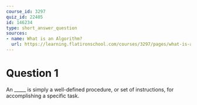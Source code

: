 ```yaml
---
course_id: 3297
quiz_id: 22405
id: 146234
type: short_answer_question
sources:
- name: What is an Algorithm?
  url: https://learning.flatironschool.com/courses/3297/pages/what-is-an-algorithm
---
```


# Question 1

An \_\_\_\_\_ is simply a well-defined procedure, or set of instructions, for
accomplishing a specific task.
